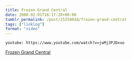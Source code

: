 ```yaml
---
title: Frozen Grand Central
date: 2008-02-01T16:17:28+00:00
tumblr_permalink: /post/25258018/frozen-grand-central
tags: ["linklog"]
format: "video"
---
```


`youtube: https://www.youtube.com/watch?v=jwMj3PJDxuo`

[Frozen Grand Central][1]

[1]: https://www.youtube.com/watch?v=jwMj3PJDxuo
